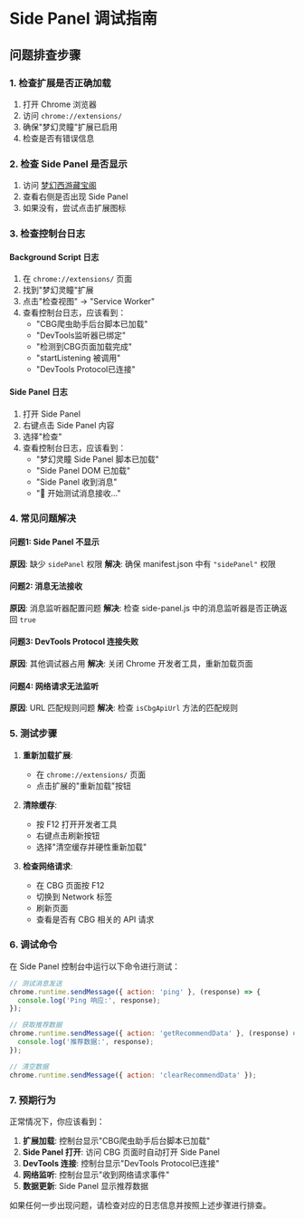 # Side Panel 调试指南

## 问题排查步骤

### 1. 检查扩展是否正确加载
1. 打开 Chrome 浏览器
2. 访问 `chrome://extensions/`
3. 确保"梦幻灵瞳"扩展已启用
4. 检查是否有错误信息

### 2. 检查 Side Panel 是否显示
1. 访问 [梦幻西游藏宝阁](https://cbg.163.com)
2. 查看右侧是否出现 Side Panel
3. 如果没有，尝试点击扩展图标

### 3. 检查控制台日志

#### Background Script 日志
1. 在 `chrome://extensions/` 页面
2. 找到"梦幻灵瞳"扩展
3. 点击"检查视图" → "Service Worker"
4. 查看控制台日志，应该看到：
   - "CBG爬虫助手后台脚本已加载"
   - "DevTools监听器已绑定"
   - "检测到CBG页面加载完成"
   - "startListening 被调用"
   - "DevTools Protocol已连接"

#### Side Panel 日志
1. 打开 Side Panel
2. 右键点击 Side Panel 内容
3. 选择"检查"
4. 查看控制台日志，应该看到：
   - "梦幻灵瞳 Side Panel 脚本已加载"
   - "Side Panel DOM 已加载"
   - "Side Panel 收到消息"
   - "🧪 开始测试消息接收..."

### 4. 常见问题解决

#### 问题1: Side Panel 不显示
**原因**: 缺少 `sidePanel` 权限
**解决**: 确保 manifest.json 中有 `"sidePanel"` 权限

#### 问题2: 消息无法接收
**原因**: 消息监听器配置问题
**解决**: 检查 side-panel.js 中的消息监听器是否正确返回 `true`

#### 问题3: DevTools Protocol 连接失败
**原因**: 其他调试器占用
**解决**: 关闭 Chrome 开发者工具，重新加载页面

#### 问题4: 网络请求无法监听
**原因**: URL 匹配规则问题
**解决**: 检查 `isCbgApiUrl` 方法的匹配规则

### 5. 测试步骤

1. **重新加载扩展**:
   - 在 `chrome://extensions/` 页面
   - 点击扩展的"重新加载"按钮

2. **清除缓存**:
   - 按 F12 打开开发者工具
   - 右键点击刷新按钮
   - 选择"清空缓存并硬性重新加载"

3. **检查网络请求**:
   - 在 CBG 页面按 F12
   - 切换到 Network 标签
   - 刷新页面
   - 查看是否有 CBG 相关的 API 请求

### 6. 调试命令

在 Side Panel 控制台中运行以下命令进行测试：

```javascript
// 测试消息发送
chrome.runtime.sendMessage({ action: 'ping' }, (response) => {
  console.log('Ping 响应:', response);
});

// 获取推荐数据
chrome.runtime.sendMessage({ action: 'getRecommendData' }, (response) => {
  console.log('推荐数据:', response);
});

// 清空数据
chrome.runtime.sendMessage({ action: 'clearRecommendData' });
```

### 7. 预期行为

正常情况下，你应该看到：

1. **扩展加载**: 控制台显示"CBG爬虫助手后台脚本已加载"
2. **Side Panel 打开**: 访问 CBG 页面时自动打开 Side Panel
3. **DevTools 连接**: 控制台显示"DevTools Protocol已连接"
4. **网络监听**: 控制台显示"收到网络请求事件"
5. **数据更新**: Side Panel 显示推荐数据

如果任何一步出现问题，请检查对应的日志信息并按照上述步骤进行排查。
